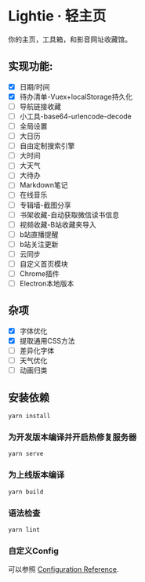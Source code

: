 # Lightie · 轻主页

你的主页，工具箱，和影音网址收藏馆。

## 实现功能:

- [x] 日期/时间
- [x] 待办清单-Vuex+localStorage持久化
- [ ] 导航链接收藏
- [ ] 小工具-base64-urlencode-decode
- [ ] 全局设置
- [ ] 大日历
- [ ] 自由定制搜索引擎
- [ ] 大时间
- [ ] 大天气
- [ ] 大待办
- [ ] Markdown笔记
- [ ] 在线音乐
- [ ] 专辑墙-截图分享
- [ ] 书架收藏-自动获取微信读书信息
- [ ] 视频收藏-B站收藏夹导入
- [ ] b站直播提醒
- [ ] b站关注更新
- [ ] 云同步
- [ ] 自定义首页模块
- [ ] Chrome插件
- [ ] Electron本地版本
## 杂项
- [x] 字体优化
- [x] 提取通用CSS方法
- [ ] 差异化字体
- [ ] 天气优化
- [ ] 动画归类
## 安装依赖
```
yarn install
```

### 为开发版本编译并开启热修复服务器
```
yarn serve
```

### 为上线版本编译
```
yarn build
```

### 语法检查
```
yarn lint
```

### 自定义Config
可以参照 [Configuration Reference](https://cli.vuejs.org/config/).
